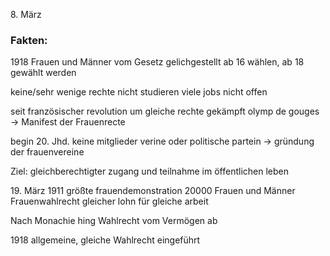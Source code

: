 8\. März

### Fakten:
1918 Frauen und Männer vom Gesetz gelichgestellt
	ab 16 wählen, ab 18 gewählt werden

keine/sehr wenige rechte
	nicht studieren
	viele jobs nicht offen

seit französischer revolution um gleiche rechte gekämpft
	olymp de gouges -> Manifest der Frauenrecte

begin 20. Jhd. keine mitglieder verine oder politische partein
	-> gründung der frauenvereine

Ziel: gleichberechtigter zugang und teilnahme im öffentlichen leben

19\. März 1911 größte frauendemonstration
	20000 Frauen und Männer
		Frauenwahlrecht
		gleicher lohn für gleiche arbeit

Nach Monachie hing Wahlrecht vom Vermögen ab

1918 allgemeine, gleiche Wahlrecht eingeführt

